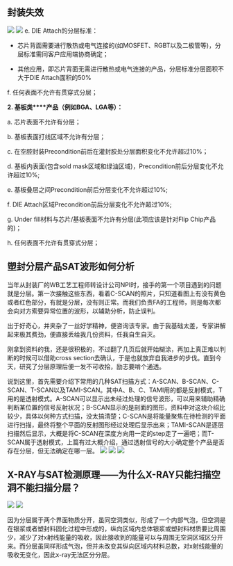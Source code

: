 
## 封装失效
![](../readme.assets/Pasted%20image%2020250101123838.png)
![](../readme.assets/Pasted%20image%2020250101123854.png)
e. DIE Attach的分层标准：

- 芯片背面需要进行散热或电气连接的(如MOSFET、RGBT以及二极管等)，分层标准需同客户应用端协商确定；
    
- 其他应用，即芯片背面无需进行散热或电气连接的产品，分层标准分层面积不大于DIE Attach面积的50%
    

f. 任何表面不允许有贯穿式分层；  

**2. 基板类****产品（例如BGA、LGA等）：**

a. 芯片表面不允许有分层；

b. 基板表面打线区域不允许有分层；

c. 在空腔封装Precondition前后在灌封胶处分层面积变化不允许超过10%；

d. 基板内表面(包含sold mask区域和绿油区域)，Precondition前后分层变化不允许超过10%;

e. 基板叠层之间Precondition前后分层变化不允许超过10%;

f. DIE Attach区域Precondition前后分层变化不允许超过10%;

g. Under fill材料与芯片/基板表面不允许有分层(此项应该是针对Flip Chip产品的)；

h. 任何表面不允许有贯穿式分层；


## 塑封分层产品SAT波形如何分析
当年从封装厂的WB工艺工程师转设计公司NPI时，接手的第一个项目遇到的问题就是分层。第一次接触这些东西，看着C-SCAN的照片，只知道看图上有没有黄色或者红色部分，有就是分层，没有则正常。而我们负责FA的工程师，则是每次都会向对方索要异常位置的波形，以辅助分析，防止误判。

出于好奇心，并夹杂了一丝好学精神，便咨询该专家。由于我基础太差，专家讲解起来极其费劲，便直接丢给我几份资料，任我自生自灭。

刚拿到资料的我，还是很积极的，不过翻了几页后就开始糊涂，再加上真正难以判断的时候可以借助cross section去确认，于是也就放弃自我进步的步伐。直到今天，研究了分层原理后便一发不可收拾，励志要啃个通透。

说到这里，首先需要介绍下常用的几种SAT扫描方式：A-SCAN、B-SCAN、C-SCAN、T-SCAN以及TAMI-SCAN。其中A、B、C、TAMI用的都是反射模式，T用的是透射模式。A-SCAN可以显示出未经过处理的信号波形，可以用来辅助精确判断某位置的信号反射状况；B-SCAN显示的是剖面的图形，资料中对这块介绍比较少，具体以何种方式扫描，没太搞清楚；C-SCAN是将能量聚焦在待检测的平面进行扫描，最终将整个平面的反射图形经过处理后显示出来；TAMI-SCAN是逐层扫描然后显示，大概是将C-SCAN在深度方向用一定的step走了一遍吧；而T-SCAN属于透射模式，上篇有过大概介绍，通过透射信号的大小确定整个产品是否存在分层，但无法确定在哪一层。
![](../readme.assets/Pasted%20image%2020250101124021.png)
![](../readme.assets/Pasted%20image%2020250101124033.png)
![](../readme.assets/Pasted%20image%2020250101124039.png)



## X-RAY与SAT检测原理——为什么X-RAY只能扫描空洞不能扫描分层？
![](../readme.assets/Pasted%20image%2020250101124202.png)
![](../readme.assets/Pasted%20image%2020250101124214.png)

因为分层属于两个界面物质分开，虽同空洞类似，形成了一个内部气泡，但空洞是在银浆或者塑封料固化过程中形成的，纵向区域内总体银浆或塑封料材质要比周围少，减少了对x射线能量的吸收，因此接收到的能量可以与周围无空洞区域区分开来。而分层虽同样形成气泡，但并未改变其纵向区域内材料总数，对x射线能量的吸收无变化，因此x-ray无法区分分层。





